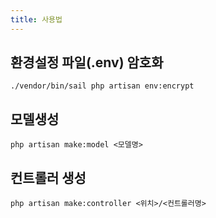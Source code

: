 ```yaml
---
title: 사용법
---
```


## 환경설정 파일(.env) 암호화
`./vendor/bin/sail php artisan env:encrypt`


## 모델생성
`php artisan make:model <모델명>`

## 컨트롤러 생성
`php artisan make:controller <위치>/<컨트롤러명>`




